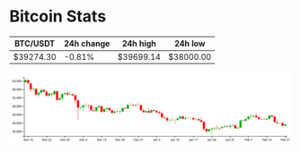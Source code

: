 # Bitcoin Stats

BTC/USDT|24h change|24h high|24h low|
|---|---|---|---|
|$39274.30|-0.81%|$39699.14|$38000.00|

<img src="./chart.svg">
